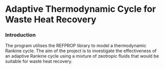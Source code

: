 # Adaptive Thermodynamic Cycle for Waste Heat Recovery

### Introduction

The program utilises the REFPROP library to model a thermodynamic Rankine cycle. The aim of the project is to investigate the effectiveness of an adaptive Rankine cycle using a mixture of zeotropic fluids that would be suitable for waste heat recovery.
